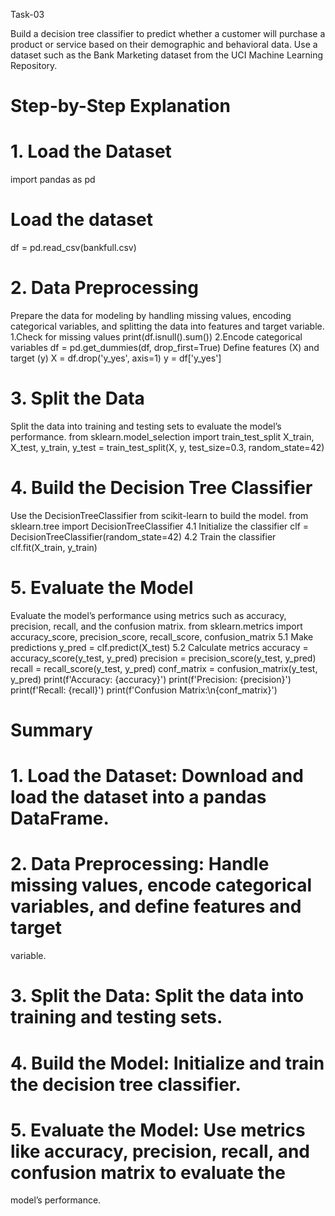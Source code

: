 Task-03

Build a decision tree classifier to predict whether a customer will purchase a product or service based on their demographic and behavioral data. Use a dataset such as the Bank Marketing dataset from the UCI Machine Learning Repository.

# Step-by-Step Explanation
# 1. Load the Dataset
import pandas as pd
# Load the dataset
df = pd.read_csv(bankfull.csv)

# 2. Data Preprocessing
Prepare the data for modeling by handling missing values, encoding categorical variables, and splitting the data
into features and target variable.
1.Check for missing values
print(df.isnull().sum())
2.Encode categorical variables
df = pd.get_dummies(df, drop_first=True)
 Define features (X) and target (y)
X = df.drop('y_yes', axis=1)
y = df['y_yes']

# 3. Split the Data
Split the data into training and testing sets to evaluate the model’s performance.
from sklearn.model_selection import train_test_split
X_train, X_test, y_train, y_test = train_test_split(X, y, test_size=0.3, random_state=42)
# 4. Build the Decision Tree Classifier
Use the DecisionTreeClassifier from scikit-learn to build the model.
from sklearn.tree import DecisionTreeClassifier
4.1 Initialize the classifier
clf = DecisionTreeClassifier(random_state=42)
4.2  Train the classifier
clf.fit(X_train, y_train)
# 5. Evaluate the Model
Evaluate the model’s performance using metrics such as accuracy, precision, recall, and the confusion matrix.
from sklearn.metrics import accuracy_score, precision_score, recall_score, confusion_matrix
5.1 Make predictions
y_pred = clf.predict(X_test)
5.2  Calculate metrics
accuracy = accuracy_score(y_test, y_pred)
precision = precision_score(y_test, y_pred)
recall = recall_score(y_test, y_pred)
conf_matrix = confusion_matrix(y_test, y_pred)
print(f'Accuracy: {accuracy}')
print(f'Precision: {precision}')
print(f'Recall: {recall}')
print(f'Confusion Matrix:\n{conf_matrix}')
# Summary
# 1. Load the Dataset: Download and load the dataset into a pandas DataFrame.
# 2. Data Preprocessing: Handle missing values, encode categorical variables, and define features and target
variable.
# 3. Split the Data: Split the data into training and testing sets.
# 4. Build the Model: Initialize and train the decision tree classifier.
# 5. Evaluate the Model: Use metrics like accuracy, precision, recall, and confusion matrix to evaluate the
model’s performance.
